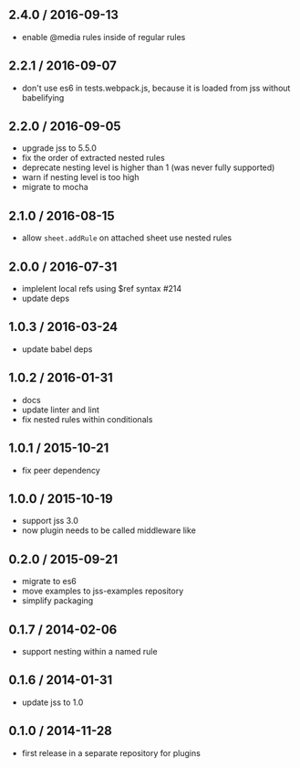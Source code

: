 ## 2.4.0 / 2016-09-13

- enable @media rules inside of regular rules

## 2.2.1 / 2016-09-07

- don't use es6 in tests.webpack.js, because it is loaded from jss without babelifying

## 2.2.0 / 2016-09-05

- upgrade jss to 5.5.0
- fix the order of extracted nested rules
- deprecate nesting level is higher than 1 (was never fully supported)
- warn if nesting level is too high
- migrate to mocha

## 2.1.0 / 2016-08-15

- allow `sheet.addRule` on attached sheet use nested rules

## 2.0.0 / 2016-07-31

- implelent local refs using $ref syntax #214
- update deps

## 1.0.3 / 2016-03-24

- update babel deps

## 1.0.2 / 2016-01-31

- docs
- update linter and lint
- fix nested rules within conditionals

## 1.0.1 / 2015-10-21

- fix peer dependency

## 1.0.0 / 2015-10-19

- support jss 3.0
- now plugin needs to be called middleware like

## 0.2.0 / 2015-09-21

- migrate to es6
- move examples to jss-examples repository
- simplify packaging

## 0.1.7 / 2014-02-06

- support nesting within a named rule

## 0.1.6 / 2014-01-31

- update jss to 1.0

## 0.1.0 / 2014-11-28

- first release in a separate repository for plugins
